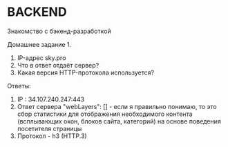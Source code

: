 # BACKEND
Знакомство с бэкенд-разработкой

Домашнее задание 1. 

1. IP-адрес sky.pro
2. Что в ответ отдаёт сервер?
3. Какая версия HTTP-протокола используется?

Ответы:
1. IP : 34.107.240.247:443
2. Ответ сервера "webLayers": [] - если я правильно понимаю, то это сбор статистики для отображения необходимого контента (всплывающих окон, блоков сайта, категорий) на основе поведения посетителя страницы
3. Протокол - h3 (HTTP.3)